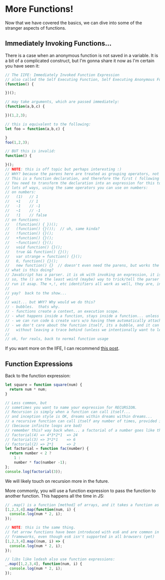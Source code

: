 # More Functions!

Now that we have covered the basics, we can dive into some of the stranger aspects of functions.

## Immediately Invoking Functions...

There is a case when an anonymous function is not saved in a variable.  It is a bit of a complicated construct, but I'm gonna
share it now as I'm certain you have seen it:

```JavaScript
// The IIFE: Immediately Invoked Function Expression
// also called the Self Executing Function, Self Executing Anonymous Function, etc.
(function() {

})();

// may take arguments, which are passed immediately:
(function(a,b,c) {

})(1,2,3);

// this is equivalent to the following:
let foo = function(a,b,c) {

}
foo(1,2,3);

// BUT this is invalid:
function() {

}();
// NOTE: this is off topic but perhaps interesting :)
// WHY? because the parens here are treated as grouping operators, not invokers.
// This is a function declaration, and therefore the first ( following is an unexpected token... its not valid.
// You need to transform the declaration into an expression for this to be valid.  How?
// lots of ways, using the same operators you can use on numbers:
// on numbers:
//   (1)   // 1
//   +1    // 1
//   -1    // -1
//   ~1    // -1
//   !1    // false
// on functions:
//   (function() { })();
//   (function() {}());  // uh, same kinda?
//   !function() {}();
//   +function() {}();
//   ~function() {}();
//   void function() {}();
//   true && function() {}();
//   var strange = function() {}();
//   0, function() {}();
//   new function() {}  // doesn't even need the parens, but works the same way.
// what is this doing?
// JavaScript has a parser. it is ok with invoking an expression, it is not ok with invoking a declaration (immediately)
// so, the () are the least weird (maybe) way to trick/tell the parser that this function is a one-off, and we just want to
// run it asap. The +,!, etc identifiers all work as well, they are, in the end, parser signals.
//
// yay?  back to the show...
//
// wait... but WHY? Why would we do this?
// - bubbles.  thats why.
// - functions create a context, an execution scope.
// - what happens inside a function, stays inside a function... unless you `return` it
// - we can run code & create vars w/o having them automatically attach to the window object (become a global :/)
// - we don't care about the function itself, its a bubble, and it can disappear.  but we do care that some work gets done,
//   without leaving a trace behind (unless we intentionally want to leave a trace)
//
// ok, for reals, back to normal function usage
```
If you want more on the IIFE, I can recommend [this post](http://benalman.com/news/2010/11/immediately-invoked-function-expression/).


## Function Expressions

Back to the function expression:

```JavaScript
let square = function square(num) {
  return num * num;
}

// Less common, but
// sometimes you want to name your expression for RECURSION.
// Recursion is simply when a function can call itself...
// and inception style is OK, dreams within dreams within dreams...
// a recursive function can call itself any number of times, provided it isn't infinite
// (because infinite loops are bad)
// remember this? way back when... a factorial of a number goes like this:
// factorial(4) => 4*3*2*1  => 24
// factorial(3) => 3*2*1    => 6
// factorial(2) => 2*1      => 2
let factorial = function fac(number) {
  return number < 2 ?
    1 :
    number * fac(number -1);
};
console.log(factorial(3));

```

We will likely touch on recursion more in the future.

More commonly, you will use a function expression to pass the function to another function.  This happens all the time in JS:

```JavaScript
// .map() is a function [method] of arrays, and it takes a function as a parameter.
[1,2,3,4].map(function(num, i) {
  console.log(num * 2, i);
});

// NOTE: this is the same thing.
// fat arrow functions have been introduced with es6 and are common in React and other modern
// frameworks, even though es6 isn't supported in all browsers (yet)
[1,2,3,4].map((num, i) => {
  console.log(num * 2, i);
});

// libs like lodash also use function expressions:
_.map([1,2,3,4], function(num, i) {
  console.log(num * 2, i);
});

```
